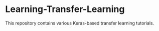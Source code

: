 # Learning-Transfer-Learning
This repository contains various Keras-based transfer learning tutorials.
